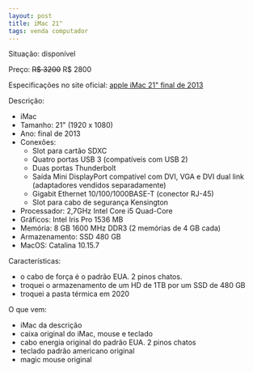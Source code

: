 ```yaml
---
layout: post
title: iMac 21"
tags: venda computador
---
```

Situação: disponível

Preço: ~~R$ 3200~~ R$ 2800

Especificações no site oficial: [apple iMac 21" final de 2013](https://support.apple.com/pt-br/111967)

Descrição:
- iMac
- Tamanho: 21" (1920 x 1080)
- Ano: final de 2013
- Conexões: 
  - Slot para cartão SDXC
  - Quatro portas USB 3 (compatíveis com USB 2)
  - Duas portas Thunderbolt
  - Saída Mini DisplayPort compatível com DVI, VGA e DVI dual link (adaptadores vendidos separadamente)
  - Gigabit Ethernet 10/100/1000BASE-T (conector RJ-45)
  - Slot para cabo de segurança Kensington
- Processador: 2,7GHz Intel Core i5 Quad-Core
- Gráficos: Intel Iris Pro 1536 MB
- Memória: 8 GB 1600 MHz DDR3 (2 memórias de 4 GB cada)
- Armazenamento: SSD 480 GB
- MacOS: Catalina 10.15.7

Características:
- o cabo de força é o padrão EUA. 2 pinos chatos.
- troquei o armazenamento de um HD de 1TB por um SSD de 480 GB
- troquei a pasta térmica em 2020

O que vem:
- iMac da descrição
- caixa original do iMac, mouse e teclado
- cabo energia original do padrão EUA. 2 pinos chatos
- teclado padrão americano original
- magic mouse original

